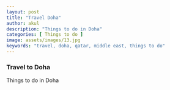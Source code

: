 ```yaml
---
layout: post
title: "Travel Doha"
author: akul
description: "Things to do in Doha"
categories: [ Things to do ]
image: assets/images/13.jpg
keywords: "travel, doha, qatar, middle east, things to do"
---
```


### Travel to Doha

Things to do in Doha